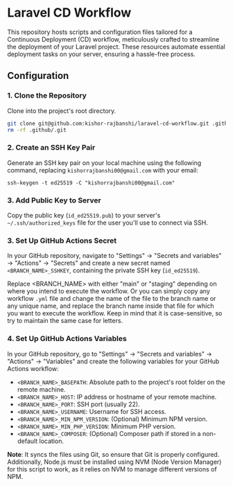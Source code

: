 # Laravel CD Workflow

This repository hosts scripts and configuration files tailored for a Continuous Deployment (CD) workflow, meticulously crafted to streamline the deployment of your Laravel project. These resources automate essential deployment tasks on your server, ensuring a hassle-free process.

## Configuration

### 1. Clone the Repository

Clone into the project's root directory.

```bash
git clone git@github.com:kishor-rajbanshi/laravel-cd-workflow.git .github
rm -rf .github/.git
```

### 2. Create an SSH Key Pair

Generate an SSH key pair on your local machine using the following command, replacing `kishorrajbanshi00@gmail.com` with your email:

```shell
ssh-keygen -t ed25519 -C "kishorrajbanshi00@gmail.com"
```

### 3. Add Public Key to Server

Copy the public key (`id_ed25519.pub`) to your server's `~/.ssh/authorized_keys` file for the user you'll use to connect via SSH.

### 3. Set Up GitHub Actions Secret

In your GitHub repository, navigate to "Settings" -> "Secrets and variables" -> "Actions" -> "Secrets" and create a new secret named `<BRANCH_NAME>_SSHKEY`, containing the private SSH key (`id_ed25519`).

Replace <BRANCH_NAME> with either "main" or "staging" depending on where you intend to execute the workflow.
Or you can simply copy any workflow `.yml` file and change the name of the file to the branch name or any unique name, and replace the branch name inside that file for which you want to execute the workflow. Keep in mind that it is case-sensitive, so try to maintain the same case for letters.

### 4. Set Up GitHub Actions Variables

In your GitHub repository, go to "Settings" -> "Secrets and variables" -> "Actions" -> "Variables" and create the following variables for your GitHub Actions workflow:

- `<BRANCH_NAME>_BASEPATH`: Absolute path to the project's root folder on the remote machine.
- `<BRANCH_NAME>_HOST`: IP address or hostname of your remote machine.
- `<BRANCH_NAME>_PORT`: SSH port (usually 22).
- `<BRANCH_NAME>_USERNAME`: Username for SSH access.
- `<BRANCH_NAME>_MIN_NPM_VERSION`: (Optional) Minimum NPM version.
- `<BRANCH_NAME>_MIN_PHP_VERSION`: Minimum PHP version.
- `<BRANCH_NAME>_COMPOSER`: (Optional) Composer path if stored in a non-default location.

**Note**: It syncs the files using Git, so ensure that Git is properly configured. Additionally, Node.js must be installed using NVM (Node Version Manager) for this script to work, as it relies on NVM to manage different versions of NPM.
